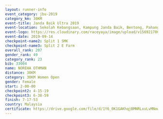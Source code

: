 ```yaml
---
layout: runner-info 
event_category: jbu-2019 
category_km: 30KM 
event-title: Janda Baik Ultra 2019 
event-location: Sekolah Kebangsaan, Kampung Janda Baik, Bentong, Pahang, Malaysia 
event-logo: https://res.cloudinary.com/raceyaya/image/upload/v1569217009/logo/janda-baik_vch1pc.jpg 
event-date: 2019-09-14 
checkpoint-name2: Split 1 SMK 
checkpoint-name3: Split 2 E Farm 
overall_rank: 207
gender_rank: 49
category_rank: 23
bib: 33004
name: NOREHA OTHMAN
distance: 30KM
category: 30KM Women Open
gender: Female
start: 2-00-00
checkpoint2: 4-15-19
checkpoint3: 6-38-59
finish: 7-17-53
country: Malaysia
certificate: https://drive.google.com/file/d/1Y6_0K1GAKhqjBMNRLxvLvMNowIWDvMUq/view?usp=sharing
---
```

